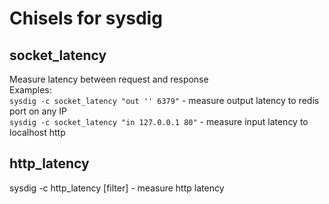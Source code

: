 # Chisels for sysdig

## socket_latency
Measure latency between request and response  
Examples:  
`sysdig -c socket_latency "out '' 6379"` - measure output latency to redis port on any IP  
`sysdig -c socket_latency "in 127.0.0.1 80"` - measure input latency to localhost http

## http_latency

sysdig -c http_latency [filter] - measure http latency
